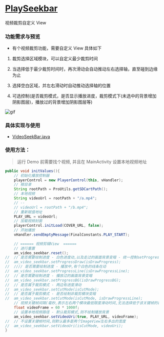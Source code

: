 # [PlaySeekbar](https://github.com/afkT/Android/tree/master/PlaySeekbar)

视频裁剪自定义 View


### 功能需求与预览

- 有个视频裁剪功能，需要自定义 View 具体如下

1. 裁剪选择区域模块，可以自定义最少裁剪时间

2. 当选择低于最少裁剪时间时，再次滑动会自动推动左右选择轴，直至碰到边缘为止

3. 选择空白区域，并左右滑动时自动推动选择轴的位置

4. 可选控制(是否裁剪模式，是否显示播放进度，裁剪模式下(未选中的背景增加阴影图层)，播放过的背景增加阴影图层等)

![gif](https://raw.githubusercontent.com/afkT/Android/master/PlaySeekbar/mdFile/img1.gif)


### 具体实现与使用

- [VideoSeekBar.java](https://github.com/afkT/Android/blob/master/PlaySeekbar/app/src/main/java/com/play/pro/widgets/VideoSeekBar.java)


### 使用方法：

> 运行 Demo 前需要找个视频, 并且在 MainActivity 设置本地视频地址

```java
public void initValues(){
	// 初始化播放控制器
	playerControl = new PlayerControl(this, vHandler);
	// 根目录
	String rootPath = ProUtils.getSDCartPath();
	// 本地视频
	String videoUrl = rootPath + "/a.mp4";
	// --
	// videoUrl = rootPath + "/b.mp4";
	// 重新赋值地址
	PLAY_URL = videoUrl;
	// 加载视频封面
	playerControl.initLoad(COVER_URL, false);
	// 开始播放
	vHandler.sendEmptyMessage(FinalConstants.PLAY_START);
	
	// ====== 视频剪辑View  ======
	// 进行重置
	am_video_seekbar.reset();
//	// 是否需要绘制进度 - 白色进度动,以及走过的画面背景变暗 - 统一控制setProgressLine(isDrawProgress), setProgressBG(isDrawProgress)
//	am_video_seekbar.setProgressDraw(isDrawProgress);
//	//// 是否需要绘制进度 - 播放中,有个白色的线条在动
//	am_video_seekbar.setProgressLine(isDrawProgressLine);
//	// 是否需要绘制进度 - 播放过的画面背景变暗
//	am_video_seekbar.setProgressBG(isDrawProgressBG);
//	// 是否属于裁剪模式 - 两边有进度滑动
//	am_video_seekbar.setCutMode(isCutMode);
//	// 是否属于裁剪模式 - 是否绘制非裁剪模块变暗
//	am_video_seekbar.setCutMode(isCutMode, isDrawProgressLine);
	// 视频关键帧间隔(毫秒,表示左右两个模块最低限度滑动时间,无法选择低于该关键帧的裁剪时间)
	float videoFrame = 60 * 1000f;
	// 设置本地视频路径 - 默认裁剪模式,则不绘制播放背景
	am_video_seekbar.setVideoUri(true, PLAY_URL, videoFrame);
//	// 不设置关键帧时间,则默认最多是两个ImageView左右多出的宽度
//	am_video_seekbar.setVideoUri(isCutMode, videoUri);
}
```